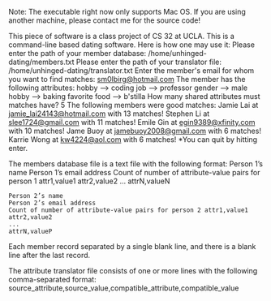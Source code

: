 Note: The executable right now only supports Mac OS. If you are using another machine, please contact me for the source code!

This piece of software is a class project of CS 32 at UCLA.
This is a command-line based dating software. Here is how one may use it:
	Please enter the path of your member database: /home/unhinged-dating/members.txt
	Please enter the path of your translator file: /home/unhinged-dating/translator.txt
	Enter the member's email for whom you want to find matches: sm0lbirg@hotmail.com
	The member has the following attributes:
	hobby --> coding
	job --> professor
	gender --> male
	hobby --> baking
	favorite food --> b'stilla
	How many shared attributes must matches have? 5
	The following members were good matches:
	Jamie Lai at jamie_lai24143@hotmail.com with 13 matches! Stephen Li at slee1724@gmail.com with 11 matches!
	Emile Gin at egin9389@xfinity.com with 10 matches!
	Jame Buoy at jamebuoy2008@gmail.com with 6 matches! Karrie Wong at kw4224@aol.com with 6 matches!
*You can quit by hitting enter.

The members database file is a text file with the following format:
	Person 1’s name
  Person 1’s email address
	Count of number of attribute-value pairs for person 1 attr1,value1
	attr2,value2
	...
  attrN,valueN
	
	Person 2’s name
	Person 2’s email address
	Count of number of attribute-value pairs for person 2 attr1,value1
	attr2,value2
	...
	attrN,valueP
Each member record separated by a single blank line, and there is a blank line after the last record.

The attribute translator file consists of one or more lines with the following comma-separated format:
	source_attribute,source_value,compatible_attribute,compatible_value
